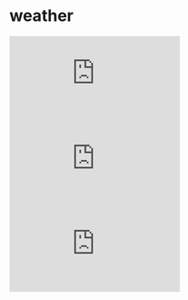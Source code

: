 # weather
![Temperature and Wind](http://forecast.weather.gov/meteograms/Plotter.php?lat=40.6708&lon=-73.9923&wfo=OKX&zcode=NYZ075&gset=20&gdiff=10&unit=0&tinfo=EY5&ahour=0&pcmd=1111111111111&lg=en&indu=1!1!1!&dd=&bw=&hrspan=48&pqpfhr=6&psnwhr=6)
![Temperature and Wind](http://forecast.weather.gov/meteograms/Plotter.php?lat=40.6708&lon=-73.9923&wfo=OKX&zcode=NYZ075&gset=20&gdiff=10&unit=0&tinfo=EY5&ahour=48&pcmd=1111111111111&lg=en&indu=1!1!1!&dd=&bw=&hrspan=48&pqpfhr=6&psnwhr=6)
![Temperature and Wind](http://forecast.weather.gov/meteograms/Plotter.php?lat=40.6708&lon=-73.9923&wfo=OKX&zcode=NYZ075&gset=20&gdiff=10&unit=0&tinfo=EY5&ahour=72&pcmd=1111111111111&lg=en&indu=1!1!1!&dd=&bw=&hrspan=48&pqpfhr=6&psnwhr=6)
